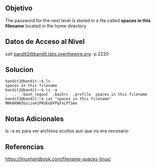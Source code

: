 ## Objetivo

The password for the next level is stored in a file called **spaces in this filename** located in the home directory

## Datos de Acceso al Nivel

ssh bandit2@bandit.labs.overthewire.org -p 2220

## Solucion

```
bandit2@bandit:~$ ls
spaces in this filename
bandit2@bandit:~$ ls -a
.  ..  .bash_logout  .bashrc  .profile  spaces in this filename
bandit2@bandit:~$ cat "spaces in this filename"
MNk8KNH3Usiio41PRUEoDFPqfxLPlSmx

```


## Notas Adicionales

ls -a es para ver archivos ocultos aun que no era necesario

## Referencias

https://linuxhandbook.com/filename-spaces-linux/

